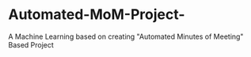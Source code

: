 # Automated-MoM-Project-
A Machine Learning based on creating "Automated Minutes of Meeting" Based Project
